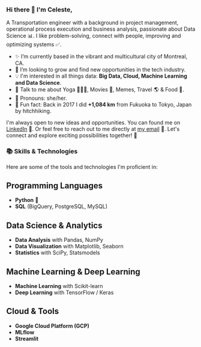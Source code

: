 ### Hi there 👋 I'm Celeste,

A Transportation engineer with a background in project management, operational process execution and business analysis, passionate about Data Science 📊. I like problem-solving, connect with people, improving and optimizing systems ✅.

- ✨ I’m currently based in the vibrant and multicultural city of Montreal, CA. 
- 🌱 I’m looking to grow and find new opportunities in the tech industry.
- 💡 I'm interested in all things data: **Big Data, Cloud, Machine Learning and Data Science**.
- 💬 Talk to me about Yoga 🧘🏻‍♀️, Movies 🎥, Memes, Travel 🌎 & Food 🍜.
- 🌸 Pronouns: she/her.
- 🎒 Fun fact: Back in 2017 I did **+1,084 km** from Fukuoka to Tokyo, Japan by hitchhiking.
  
I'm always open to new ideas and opportunities. You can found me on [LinkedIn](https://www.linkedin.com/in/celestediaz/) 👥. Or feel free to reach out to me directly at [my email](mailto:celestedr10@gmail.com) 📧. Let's connect and explore exciting possibilities together! 🚀

### 📚 Skills & Technologies

Here are some of the tools and technologies I'm proficient in:

## Programming Languages
- **Python** 🐍
- **SQL** (BigQuery, PostgreSQL, MySQL)

## Data Science & Analytics
- **Data Analysis** with Pandas, NumPy
- **Data Visualization** with Matplotlib, Seaborn
- **Statistics** with SciPy, Statsmodels

## Machine Learning & Deep Learning
- **Machine Learning** with Scikit-learn
- **Deep Learning** with TensorFlow / Keras

## Cloud & Tools
- **Google Cloud Platform (GCP)**
- **MLflow**
- **Streamlit** 

